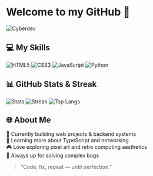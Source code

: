 # Welcome to my GitHub 👾

![Cyberdev](https://i.imgur.com/your-image-link.png)

## 💻 My Skills
![HTML5](https://img.shields.io/badge/-HTML5-E34F26?style=flat-square&logo=html5&logoColor=white)
![CSS3](https://img.shields.io/badge/-CSS3-1572B6?style=flat-square&logo=css3&logoColor=white)
![JavaScript](https://img.shields.io/badge/-JavaScript-F7DF1E?style=flat-square&logo=javascript&logoColor=black)
![Python](https://img.shields.io/badge/-Python-3776AB?style=flat-square&logo=python&logoColor=white)

## 📊 GitHub Stats & Streak
![Stats](https://github-readme-stats.vercel.app/api?username=reyy30k-bot&show_icons=true&theme=radical)
![Streak](https://streak-stats.demolab.com?user=reyy30k-bot&theme=radical)
![Top Langs](https://github-readme-stats.vercel.app/api/top-langs/?username=reyy30k-bot&layout=compact&theme=radical)

## 🌐 About Me
🔭 Currently building web projects & backend systems  
🌱 Learning more about TypeScript and networking  
🎮 Love exploring pixel art and retro computing aesthetics  
🧠 Always up for solving complex bugs  

> “Code, fix, repeat — until perfection.”
